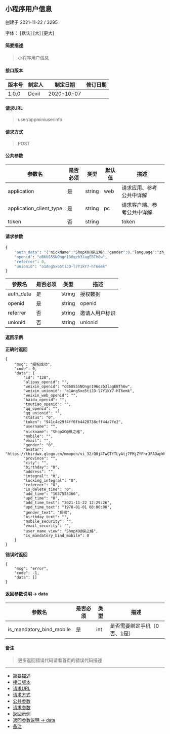 ## 小程序用户信息

创建于 2021-11-22 / 3295

字体： \[默认\] \[大\] \[更大\]

#### 简要描述

> 小程序用户信息

#### 接口版本

| 版本号 | 制定人 | 制定日期 | 修订日期 |
| --- | --- | --- | --- |
| 1.0.0 | Devil | 2020-10-07 |  |

#### 请求URL

> user/appminiuserinfo

#### 请求方式

> POST

#### 公共参数

| 参数名 | 是否必须 | 类型 | 默认值 | 描述 |
| --- | --- | --- | --- | --- |
| application | 是 | string | web | 请求应用、参考公共中详解 |
| application\_client\_type | 是 | string | pc | 请求客户端、参考公共中详解 |
| token | 否 | string |  | token |

#### 请求参数

```python
{
    "auth_data": "{"nickName":"ShopXO@纵之格","gender":0,"language":"zh_CN","city":"","province":"","country":"","avatarUrl":"https://thirdwx.qlogo.cn/mmopen/vi_32/Q0j4TwGTfTLyAtj7FMjZYFhr3FADapWV8TibSNWVRVYFmAEJGg4bYgw0WMx4cibF7RoKhv3iavOXGoobzWicE0M6Lg/132"}",
    "openid": "oB6US5SNOngn196qzb3lagEBTh6w",
    "referrer": 0,
    "unionid": "o1Ang5xo5tiJD-l7Y1kY7-hT6emk"
}
```

| 参数名 | 是否必须 | 类型 | 描述 |
| --- | --- | --- | --- |
| auth\_data | 是 | string | 授权数据 |
| openid | 是 | string | openid |
| referrer | 否 | string | 邀请人用户标识 |
| unionid | 否 | string | unionid |

#### 返回示例

**正确时返回**

```
{
    "msg": "授权成功",
    "code": 0,
    "data": {
        "id": "128",
        "alipay_openid": "",
        "weixin_openid": "oB6US5SNOngn196qzb3lagEBTh6w",
        "weixin_unionid": "o1Ang5xo5tiJD-l7Y1kY7-hT6emk",
        "weixin_web_openid": "",
        "baidu_openid": "",
        "toutiao_openid": "",
        "qq_openid": "",
        "qq_unionid": "",
        "status": "0",
        "token": "941c4e29f4ff0fb4420738cff44a7fe2",
        "username": "",
        "nickname": "ShopXO@纵之格",
        "mobile": "",
        "email": "",
        "gender": "0",
        "avatar": "https://thirdwx.qlogo.cn/mmopen/vi_32/Q0j4TwGTfTLyAtj7FMjZYFhr3FADapWV8TibSNWVRVYFmAEJGg4bYgw0WMx4cibF7RoKhv3iavOXGoobzWicE0M6Lg/132",
        "province": "",
        "city": "",
        "birthday": "0",
        "address": "",
        "integral": "0",
        "locking_integral": "0",
        "referrer": "0",
        "is_delete_time": "0",
        "add_time": "1637555366",
        "upd_time": "0",
        "add_time_text": "2021-11-22 12:29:26",
        "upd_time_text": "1970-01-01 08:00:00",
        "gender_text": "保密",
        "birthday_text": "",
        "mobile_security": "",
        "email_security": "",
        "user_name_view": "ShopXO@纵之格",
        "is_mandatory_bind_mobile": 0
    }
}
```

**错误时返回**

```
{
    "msg": "error",
    "code": -1,
    "data": []
}
```

#### 返回参数说明 -> data

| 参数名 | 是否必须 | 类型 | 描述 |
| --- | --- | --- | --- |
| is\_mandatory\_bind\_mobile | 是 | int | 是否需要绑定手机（0否、1是） |

#### 备注

> 更多返回错误代码请看首页的错误代码描述

* * *

+   [简要描述](#nav-0-H4)
+   [接口版本](#nav-2-H4)
+   [请求URL](#nav-3-H4)
+   [请求方式](#nav-4-H4)
+   [公共参数](#nav-5-H4)
+   [请求参数](#nav-6-H4)
+   [返回示例](#nav-7-H4)
+   [返回参数说明 -> data](#nav-8-H4)
+   [备注](#nav-9-H4)